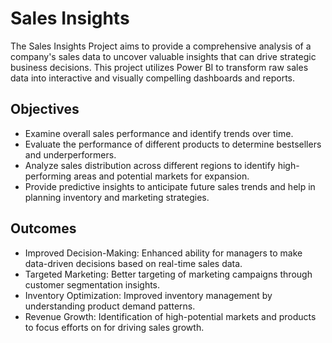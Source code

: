 
# Sales Insights

The Sales Insights Project aims to provide a comprehensive analysis of a company's sales data to uncover valuable insights that can drive strategic business decisions. This project utilizes Power BI to transform raw sales data into interactive and visually compelling dashboards and reports.

## Objectives
- Examine overall sales performance and identify trends over time.
- Evaluate the performance of different products to determine bestsellers and underperformers.
- Analyze sales distribution across different regions to identify high-performing areas and potential markets for expansion.
-  Provide predictive insights to anticipate future sales trends and help in planning inventory and marketing strategies.
##  Outcomes
- Improved Decision-Making: Enhanced ability for managers to make data-driven decisions based on real-time sales data.
- Targeted Marketing: Better targeting of marketing campaigns through customer segmentation insights.
- Inventory Optimization: Improved inventory management by understanding product demand patterns.
- Revenue Growth: Identification of high-potential markets and products to focus efforts on for driving sales growth.

